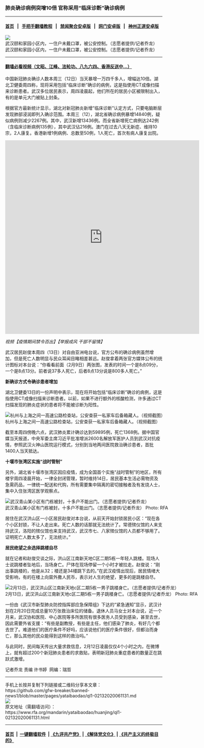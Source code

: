 ### 肺炎确诊病例突增10倍 官称采用“临床诊断”确诊病例
------------------------

#### [首页](https://github.com/gfw-breaker/banned-news1/blob/master/README.md) &nbsp;&nbsp;|&nbsp;&nbsp; [手把手翻墙教程](https://github.com/gfw-breaker/guides/wiki) &nbsp;&nbsp;|&nbsp;&nbsp; [禁闻聚合安卓版](https://github.com/gfw-breaker/bn-android) &nbsp;&nbsp;|&nbsp;&nbsp; [网门安卓版](https://github.com/oGate2/oGate) &nbsp;&nbsp;|&nbsp;&nbsp; [神州正道安卓版](https://github.com/SzzdOgate/update) 



<div id="headerimg">
 <img alt="武汉颐和家园小区内，一住户未戴口罩，被公安控制。（志愿者提供/记者乔龙）" src="https://www.rfa.org/mandarin/yataibaodao/huanjing/ql1-02132020061131.html/m0213-ql1p1.jpg/@@images/502e3fd2-57b4-402b-a8c4-176fdb9c0a8d.jpeg" title="武汉颐和家园小区内，一住户未戴口罩，被公安控制。（志愿者提供/记者乔龙）"/>
 <div id="headerimgcontents">
  <div id="headerimgcaption">
   <span>
    武汉颐和家园小区内，一住户未戴口罩，被公安控制。（志愿者提供/记者乔龙）
   </span>
   <!-- zoomattribute -->
  </div>
  <!-- headerimgcaption -->
 </div>
 <!-- headerimagecontents -->
</div>

<hr/>


#### [翻墙必看视频（文昭、江峰、法轮功、八九六四、香港反送中...）](http://167.172.214.107/home.html)

<div id="storytext">
 <div>
  <div class="slot_header">
  </div>
 </div>
 <p>
  中国新冠肺炎确诊人数本周三（12日）当天暴增一万四千多人，增幅达10倍。湖北卫健委周四称，现将采用包括“临床诊断”确诊的病例，这是指使用CT成像扫描来诊断患者。武汉多位居民表示，周四凌晨起，他们所在的居民小区被限制出入，有的是单元大门被贴上封条。
 </p>
 <p>
  根据官方最新统计显示，湖北对新冠肺炎新增“临床诊断”认定方式，只要电脑断层发现肺部浸润即列入确诊范围。本周三（12），湖北省确诊病例暴增14840例，疑似病例则减少2267例。其中，武汉新增13436例。而全省新增死亡病例达242例（含临床诊断病例135例），其中武汉佔216例。澳门在过去八天无新症、维持10宗，2人康复。香港新增1例病例、总数至50例，1人死亡，首次有病人康复出院。
 </p>
 <p>
 </p>
 <p>
 </p>
 <p>
  <iframe frameborder="0" height="620" scrolling="no" src="https://www.facebook.com/plugins/video.php?href=https%3A%2F%2Fwww.facebook.com%2FRFAChinese%2Fvideos%2F800923767050588%2F&amp;show_text=0&amp;width=622" width="622">
  </iframe>
 </p>
 <p>
  <i>
   视频【疫情期间禁令百出】【举报成风 干部不留情】
  </i>
 </p>
 <p>
 </p>
 <p>
  武汉居民赵俊本周四（13日）对自由亚洲电台说，官方公布的确诊病例虽然增加，但是死亡人数明显与民众耳闻目睹相差甚远。赵俊拿着两张官方媒体公布的统计图标对本台说：“你看看前面（2月9日）两张图，发表的时间一个是8点09分，一个是8点13分。前者说37多人死亡，后者8点13分说是800多人死亡。”
 </p>
 <p>
  <b>
   新确诊方式令确诊患者增加
  </b>
 </p>
 <p>
  湖北卫健委13日的一份声明中表示，现在将开始包括“临床诊断”确诊的病例，这是指使用CT成像扫描来诊断患者。以前，如果不进行额外的核酸检测，许多通过CT扫描发现的肺炎症状的患者将不能被诊断为阳性。
 </p>
 <p>
 </p>
 <p>
  <div class="image-inline captioned" style="width:986px;">
   <div style="width:986px;">
    <img alt="杭州与上海之间一高速公路检查站，公安查获一私家车后备箱藏人。（视频截图）" src="https://www.rfa.org/mandarin/yataibaodao/huanjing/ql1-02132020061131.html/m0213-ql1p2.jpg" title="杭州与上海之间一高速公路检查站，公安查获一私家车后备箱藏人。（视频截图）"/>
   </div>
   <div class="image-caption">
    <span style="width:986px;">
     杭州与上海之间一高速公路检查站，公安查获一私家车后备箱藏人。（视频截图）
    </span>
    <span class="copyright">
    </span>
   </div>
  </div>
 </p>
 <p>
  截至本周四傍晚六点，武汉肺炎累计确诊达到59895例，死亡1368例。据中国官媒当天报道，中央军委主席习近平批准增派2600名解放军医护人员到武汉对抗疫情，参照武汉火神山医院运行模式，分别到当地两间医院救治确诊患者，首批1400人当天抵达。
 </p>
 <p>
  <b>
   十堰市张湾区实施“战时管制”
  </b>
 </p>
 <p>
  另外，湖北省十堰市张湾区因应疫情，成为全国首个实施“战时管制”的地区，所有楼宇周四凌晨开始，一律全封闭管理，暂时维持14日，居民基本生活必需物资及急需药品，一律统一配送和代购，所有需要集中隔离的密切接触者及有发烧人士，集中入住张湾区医学观察点。
 </p>
 <p>
 </p>
 <p>
  <div class="image-inline captioned" style="width:804px;">
   <div style="width:804px;">
    <img alt="武汉青山某小区有门栋被封，十多户不能出门。（志愿者提供/记者乔龙）" src="https://www.rfa.org/mandarin/yataibaodao/huanjing/ql1-02132020061131.html/m0213-ql1p3.jpg" title="武汉青山某小区有门栋被封，十多户不能出门。（志愿者提供/记者乔龙）"/>
   </div>
   <div class="image-caption">
    <span style="width:804px;">
     武汉青山某小区有门栋被封，十多户不能出门。（志愿者提供/记者乔龙）
    </span>
    <span class="copyright">
     Photo: RFA
    </span>
   </div>
  </div>
 </p>
 <p>
  居住在武汉洪山区一小区居民赵俊对本台说，从前天开始封锁居民小区：“现在各个小区封锁，不让人走出来。死亡人数的话那就无法统计了。常德殡仪馆的人来支持武汉，洛阳的殡仪馆也来支持武汉，武汉市七、八家殡仪馆的人员都不够用了。证明死亡人数太多了，无法统计。”
 </p>
 <p>
  <b>
   居民绝望之余选择跳楼自尽
  </b>
 </p>
 <p>
  就在记者和赵俊交谈之际，洪山区江南新天地C区二期5栋一年轻人跳楼。现场人士说跳楼者坠地后，当场身亡。尸体在现场停留一个小时才被拉走。赵俊说：“刚出事跳楼的，他是从32；楼还是34楼跳下去的。”在武汉疫情出现后，居民情绪大受影响，有的在楼上向窗外撒人民币，表示对人生的绝望，更多的是跳楼自尽。
 </p>
 <p>
 </p>
 <p>
  <div class="image-inline captioned" style="width:1004px;">
   <div style="width:1004px;">
    <img alt="2月13日，武汉洪山区江南新天地c区二期5栋一男子跳楼身亡。（志愿者提供/记者乔龙）" src="https://www.rfa.org/mandarin/yataibaodao/huanjing/ql1-02132020061131.html/m0213-ql1p4.jpg" title="2月13日，武汉洪山区江南新天地c区二期5栋一男子跳楼身亡。（志愿者提供/记者乔龙）"/>
   </div>
   <div class="image-caption">
    <span style="width:1004px;">
     2月13日，武汉洪山区江南新天地c区二期5栋一男子跳楼身亡。（志愿者提供/记者乔龙）
    </span>
    <span class="copyright">
     Photo: RFA
    </span>
   </div>
  </div>
 </p>
 <p>
  一份由《武汉市新型肺炎防控指挥部应急保障组》下达的“紧急通知”显示，武汉计划在2月20日完成总量10万张救治床位的储备。退休人员马女士对本台说，近一个月来，武汉协和医院、中心医院等多所医院有很多医务人员受到感染，甚至去世，因此需要外省支援：“有些是副教授，有些是主任，他们感染了肺炎，有好几个都去世了。难道他们的医疗条件不好吗，应该说他们的医疗条件很好，但都治而身亡，那么其他的民众能得到这样的救治吗。”
 </p>
 <p>
  与此同时，民间每天传出大量求救信息，2月12日凌晨仅仅4个小时之内，在微博上，就有超过200个新冠肺炎患者的求救贴，表明新冠肺炎重症患者的数量正在跳跃式激增。
 </p>
 <p>
 </p>
 <p>
  记者乔龙 责编 许书婷  网编：瑞哲
 </p>
</div>

<hr/>
手机上长按并复制下列链接或二维码分享本文章：<br/>
https://github.com/gfw-breaker/banned-news1/blob/master/pages/yataibaodao/ql1-02132020061131.md <br/>
<a href='https://github.com/gfw-breaker/banned-news1/blob/master/pages/yataibaodao/ql1-02132020061131.md'><img src='https://github.com/gfw-breaker/banned-news1/blob/master/pages/yataibaodao/ql1-02132020061131.md.png'/></a> <br/>
原文地址（需翻墙访问）：https://www.rfa.org/mandarin/yataibaodao/huanjing/ql1-02132020061131.html


------------------------
#### [首页](https://github.com/gfw-breaker/banned-news1/blob/master/README.md) &nbsp;|&nbsp; [一键翻墙软件](https://github.com/gfw-breaker/nogfw/blob/master/README.md) &nbsp;| [《九评共产党》](https://github.com/gfw-breaker/9ping.md/blob/master/README.md#九评之一评共产党是什么) | [《解体党文化》](https://github.com/gfw-breaker/jtdwh.md/blob/master/README.md) | [《共产主义的终极目的》](https://github.com/gfw-breaker/gczydzjmd.md/blob/master/README.md)


<img src='http://gfw-breaker.win/banned-news/pages/yataibaodao/ql1-02132020061131.md' width='0px' height='0px'/>